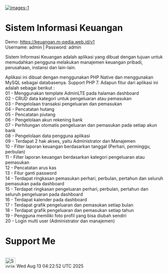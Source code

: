 <a href="https://github.com/Setiawan007/"><img src="https://raw.githubusercontent.com/Setiawan007/Sistem-Informasi-Keuangan/b49eb0af4168ce1f436d0c3068be73e60b4588c8/SS.png" alt="images-1" border="0"></a>

# Sistem Informasi Keuangan

Demo: https://keuangan.m-pedia.web.id/v1 <br>
Username: admin | Password: admin

Sistem Informasi Keuangan adalah aplikasi yang dibuat dengan tujuan untuk memudahkan pengguna melakukan manajemen keuangan pribadi, perusahaan, instansi dan lain-lain.

Aplikasi ini dibuat dengan menggunakan PHP Native dan menggunakan MySQL sebagai databasenya. Support PHP 7. Adapun fitur dari aplikasi ini adalah sebagai berikut : <br>
01 - Menggunakan template AdminLTE pada halaman dashboard<br>
02 - CRUD data kategori untuk pengeluaran atau pemasukan<br>
03 - Pengelolaan transaksi pengeluaran dan pemasukan<br>
04 - Pencatatan hutang<br>
05 - Pencatatan piutang<br>
06 - Pengelolaan akun rekening bank<br>
07 - Perhitungan otomatis pengeluaran dan pemasukan pada setiap akun bank<br>
08 - Pengelolaan data pengguna aplikasi<br>
09 - Terdapat 2 hak akses, yaitu Administrator dan Manajemen<br>
10 - Filter laporan keuangan berdasarkan tanggal (Perhari, perminggu, perbulan)<br>
11 - Filter laporan keuangan berdasarkan kategori pengeluaran atau pemasukan<br>
12 - Pencatatan arus kas<br>
13 - Fitur ganti password<br>
14 - Terdapat ringkasan pemasukan perhari, perbulan, pertahun dan seluruh pemasukan pada dashboard<br>
15 - Terdapat ringkasan pengeluaran perhari, perbulan, pertahun dan seluruh pengeluaran pada dashboard<br>
16 - Terdapat kalender pada dashboard<br>
17 - Terdapat grafik pengeluaran dan pemasukan setiap bulan<br>
18 - Terdapat grafik pengeluaran dan pemasukan setiap tahun<br>
19 - Pengguna memiliki foto profil yang bisa diubah sendiri<br>
20 - Login multi user (Administrator dan manajemen)<br>

# Support Me
<br>
<a href="https://sociabuzz.com/setiawan007/support" target="_blank"><img src="https://img.shields.io/badge/Buy_Me_A_Coffee-FFDD00?style=for-the-badge&logo=buy-me-a-coffee&logoColor=black" height="32px" alt="Sociabuzz"></a>
Wed Aug 13 04:22:52 UTC 2025
